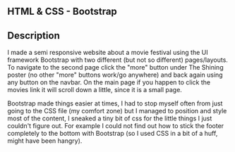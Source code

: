 ## HTML & CSS - Bootstrap

## Description



I made a semi responsive website about a movie festival using the UI framework Bootstrap
with two different (but not so different) pages/layouts.
To navigate to the second page click the "more" button under The Shining poster (no other "more" buttons work/go anywhere) and back again using any button on the navbar. On the main page if you happen to click the movies link it will scroll down a little, since it is a small page.

Bootstrap made things easier at times, I had to stop myself often from just going to the CSS file (my comfort zone) but I managed to position and style most of the content, I sneaked a tiny bit of css for the little things I just couldn't figure out. For example I could not find out how to stick the footer completely to the bottom with Bootstrap (so I used CSS in a bit of a huff, might have been hangry).
